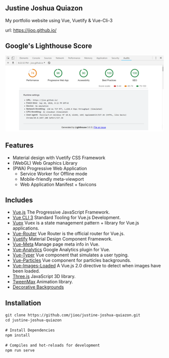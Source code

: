 ## Justine Joshua Quiazon ##

My portfolio website using Vue, Vuetify &amp; Vue-Cli-3

url: <a href="https://jioo.github.io/" target="_blank">https://jioo.github.io/</a>

## Google's Lighthouse Score ##

![Lighthouse Score](public/img/lighthouse-score.png)

## Features ##

* Material design with Vuetify CSS Framework
* (WebGL) Web Graphics Library
* (PWA) Progressive Web Application 
  * Service Worker for Offline mode
  * Mobile-friendly meta-viewport
  * Web Application Manifest + favicons

## Includes ##

* [Vue.js](https://vuejs.org/) The Progressive JavaScript Framework.
* [Vue CLI 3](https://cli.vuejs.org/) Standard Tooling for Vue.js Development.
* [Vuex](https://vuex.vuejs.org/) Vuex is a state management pattern + library for Vue.js applications. 
* [Vue-Router](https://router.vuejs.org/en/) Vue Router is the official router for Vue.js.
* [Vuetify](https://vuetifyjs.com/en/) Material Design Component Framework.
* [Vue-Meta](https://github.com/declandewet/vue-meta) Manage page meta info in Vue.
* [Vue-Analytics](https://github.com/MatteoGabriele/vue-analytics) Google Analytics plugin for Vue.
* [Vue-Typer](https://github.com/cngu/vue-typer) Vue component that simulates a user typing.
* [Vue-Particles](https://github.com/creotip/vue-particles) Vue component for particles backgrounds.
* [Vue-Images-Loaded](https://github.com/David-Desmaisons/Vue.ImagesLoaded) A Vue.js 2.0 directive to detect when images have been loaded.
* [Three.js](https://threejs.org/) JavaScript 3D library.
* [TweenMax](https://greensock.com/tweenmax) Animation library.
* [Decorative Backgrounds](https://github.com/Mamboleoo/DecorativeBackgrounds/)

## Installation
```
git clone https://github.com/jioo/justine-joshua-quiazon.git
cd justine-joshua-quiazon

# Install Dependencies
npm install

# Compiles and hot-reloads for development
npm run serve
```